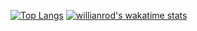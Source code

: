[![Top Langs](https://github-readme-stats.vercel.app/api/top-langs/?username=anuraghazra)](https://github.com/greenlightjohnny/github-readme-stats)
[![willianrod's wakatime stats](https://github-readme-stats.vercel.app/api/wakatime?username=just_gonna_send_it)](https://github.com/greenlightjohnny/github-readme-stats)


<!--
**greenlightjohnny/greenlightjohnny** is a ✨ _special_ ✨ repository because its `README.md` (this file) appears on your GitHub profile.

Here are some ideas to get you started:

- 🔭 I’m currently working on ...
- 🌱 I’m currently learning ...
- 👯 I’m looking to collaborate on ...
- 🤔 I’m looking for help with ...
- 💬 Ask me about ...
- 📫 How to reach me: ...
- 😄 Pronouns: ...
- ⚡ Fun fact: ...
-->
